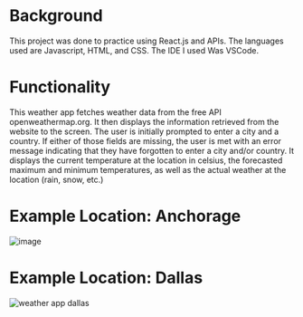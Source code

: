 # **Background**
This project was done to practice using React.js and APIs. The languages used are Javascript, HTML, and CSS. The IDE I used Was VSCode.

# **Functionality**
This weather app fetches weather data from the free API openweathermap.org. It then displays the information retrieved from the website to the screen. The user is initially prompted to enter a city and a country. If either of those fields are missing, the user is met with an error message indicating that they have forgotten to enter a city and/or country. It displays the current temperature at the location in celsius, the forecasted maximum and minimum temperatures, as well as the actual weather at the location (rain, snow, etc.)

# **Example Location: Anchorage**

![image](https://user-images.githubusercontent.com/95105658/144166072-78722075-23d9-4918-8e0a-936ab9712741.png)

# **Example Location: Dallas**

![weather app dallas](https://user-images.githubusercontent.com/95105658/144166123-23a3b8fe-ad23-46a2-ad3b-290cdb4e4cb4.PNG)

